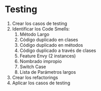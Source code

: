 # Testing
1. Crear los casos de testing
2. Identificar los Code Smells:
   1. Método Largo
   2. Código duplicado en clases
   3. Código duplicado en métodos 
   4. Código duplicado a través de clases
   5. Feature Envy (2 instances)
   6. Nombrado impropio
   7. Switch Case 
   8. Lista de Parámetros largos
3. Crear los refactorings
4. Aplicar los casos de testing

